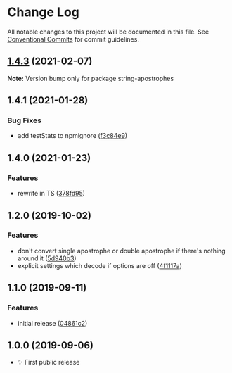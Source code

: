 # Change Log

All notable changes to this project will be documented in this file.
See [Conventional Commits](https://conventionalcommits.org) for commit guidelines.

## [1.4.3](https://github.com/codsen/codsen/compare/string-apostrophes@1.4.2...string-apostrophes@1.4.3) (2021-02-07)

**Note:** Version bump only for package string-apostrophes





## 1.4.1 (2021-01-28)

### Bug Fixes

- add testStats to npmignore ([f3c84e9](https://github.com/codsen/codsen/commit/f3c84e95afc5514214312f913692d85b2e12eb29))

## 1.4.0 (2021-01-23)

### Features

- rewrite in TS ([378fd95](https://github.com/codsen/codsen/commit/378fd95784aab8dc2d10daa4a1811b182c618a9a))

## 1.2.0 (2019-10-02)

### Features

- don't convert single apostrophe or double apostrophe if there's nothing around it ([5d940b3](https://gitlab.com/codsen/codsen/commit/5d940b3))
- explicit settings which decode if options are off ([4f1117a](https://gitlab.com/codsen/codsen/commit/4f1117a))

## 1.1.0 (2019-09-11)

### Features

- initial release ([04861c2](https://gitlab.com/codsen/codsen/commit/04861c2))

## 1.0.0 (2019-09-06)

- ✨ First public release
